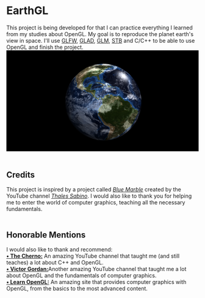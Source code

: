 <h1>EarthGL</h1>
<section>
    This project is being developed for that I can practice everything I learned from my studies about OpenGL. My goal is to reproduce the planet earth's view in space. I'll use <a href="https://www.glfw.org/download.html">GLFW</a>, <a href="https://glad.dav1d.de/">GLAD</a>, <a href="https://glm.g-truc.net/0.9.9/">GLM</a>, <a href="https://github.com/nothings/stb">STB</a> and C/C++ to be able to use OpenGL and finish the project.
    <br>
    <img src="EarthGL/Textures/showcase-earthgl.png">
</section>
<br>
<h2>Credits</h2>
<section>
    This project is inspired by a project called <a href="https://www.youtube.com/watch?v=eDFXFgd_flA&ab_channel=ThalesSabino"><i>Blue Marble</i></a> created by the YouTube channel <a href="https://www.youtube.com/channel/UCFZCPq--PwSkfVkkRsRUUqQ"><i>Thales Sabino</a></i>. I would also like to thank you for helping me to enter the world of computer graphics, teaching all the necessary fundamentals.
</section>
<br>
<h2>Honorable Mentions</h2>
<section>
    I would also like to thank and recommend:<br>
<a href="https://www.youtube.com/c/TheChernoProject"><b>• The Cherno:</a></b> An amazing YouTube channel that taught me (and still teaches) a lot about C++ and OpenGL.<br>
<a href="https://www.youtube.com/c/VictorGordan"><b>• Victor Gordan:</a></b>Another amazing YouTube channel that taught me a lot about OpenGL and the fundamentals of computer graphics.<br>
<a href="https://learnopengl.com/"><b>• Learn OpenGL:</b></a> An amazing site that provides computer graphics with OpenGL, from the basics to the most advanced content.
</section>
